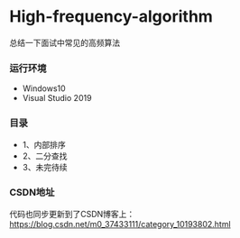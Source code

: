 # High-frequency-algorithm
总结一下面试中常见的高频算法
### 运行环境
* Windows10
* Visual Studio 2019
### 目录
* 1、内部排序
* 2、二分查找
* 3、未完待续
### CSDN地址
代码也同步更新到了CSDN博客上：https://blog.csdn.net/m0_37433111/category_10193802.html
